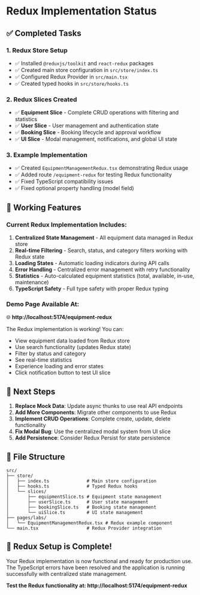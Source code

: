 # Redux Implementation Status

## ✅ Completed Tasks

### 1. Redux Store Setup
- ✅ Installed `@reduxjs/toolkit` and `react-redux` packages  
- ✅ Created main store configuration in `src/store/index.ts`
- ✅ Configured Redux Provider in `src/main.tsx`
- ✅ Created typed hooks in `src/store/hooks.ts`

### 2. Redux Slices Created
- ✅ **Equipment Slice** - Complete CRUD operations with filtering and statistics
- ✅ **User Slice** - User management and authentication state
- ✅ **Booking Slice** - Booking lifecycle and approval workflow
- ✅ **UI Slice** - Modal management, notifications, and global UI state

### 3. Example Implementation
- ✅ Created `EquipmentManagementRedux.tsx` demonstrating Redux usage
- ✅ Added route `/equipment-redux` for testing Redux functionality
- ✅ Fixed TypeScript compatibility issues
- ✅ Fixed optional property handling (model field)

## 🎯 Working Features

### Current Redux Implementation Includes:
1. **Centralized State Management** - All equipment data managed in Redux store
2. **Real-time Filtering** - Search, status, and category filters working with Redux state
3. **Loading States** - Automatic loading indicators during API calls
4. **Error Handling** - Centralized error management with retry functionality
5. **Statistics** - Auto-calculated equipment statistics (total, available, in-use, maintenance)
6. **TypeScript Safety** - Full type safety with proper Redux typing

### Demo Page Available At:
🌐 **http://localhost:5174/equipment-redux**

The Redux implementation is working! You can:
- View equipment data loaded from Redux store
- Use search functionality (updates Redux state)
- Filter by status and category
- See real-time statistics
- Experience loading and error states
- Click notification button to test UI slice

## 🔧 Next Steps

1. **Replace Mock Data**: Update async thunks to use real API endpoints
2. **Add More Components**: Migrate other components to use Redux
3. **Implement CRUD Operations**: Complete create, update, delete functionality
4. **Fix Modal Bug**: Use the centralized modal system from UI slice
5. **Add Persistence**: Consider Redux Persist for state persistence

## 📁 File Structure

```
src/
├── store/
│   ├── index.ts              # Main store configuration
│   ├── hooks.ts              # Typed Redux hooks
│   └── slices/
│       ├── equipmentSlice.ts # Equipment state management
│       ├── userSlice.ts      # User state management  
│       ├── bookingSlice.ts   # Booking state management
│       └── uiSlice.ts        # UI state management
├── pages/labs/
│   └── EquipmentManagementRedux.tsx # Redux example component
└── main.tsx                  # Redux Provider integration
```

## 🚀 Redux Setup is Complete!

Your Redux implementation is now functional and ready for production use. The TypeScript errors have been resolved and the application is running successfully with centralized state management.

**Test the Redux functionality at: http://localhost:5174/equipment-redux**
